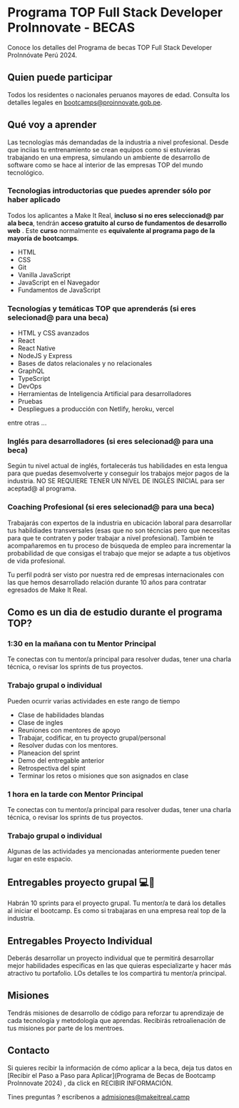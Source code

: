 # Programa TOP Full Stack Developer ProInnovate - BECAS

Conoce los detalles del Programa de becas TOP Full Stack Developer ProInnóvate Perú 2024.

## Quien puede participar

Todos los residentes o nacionales peruanos mayores de edad. Consulta los detalles legales en bootcamps@proinnovate.gob.pe.

## Qué voy a aprender

Las tecnologías más demandadas de la industria a nivel profesional. Desde que inciias tu entrenamiento se crean equipos como si estuvieras trabajando en una empresa, simulando un ambiente de desarrollo de software como se hace al interior de las empresas TOP del mundo tecnológico.

### Tecnologias introductorias que puedes aprender sólo por haber aplicado

Todos los aplicantes a Make It Real, **incluso si no eres seleccionad@ par ala beca**, tendrán **acceso gratuito al curso de fundamentos de desarrollo web** . Este **curso** normalmente es **equivalente al programa pago de la mayoría de bootcamps**.

- HTML
- CSS
- Git
- Vanilla JavaScript
- JavaScript en el Navegador
- Fundamentos de JavaScript

### Tecnologías y temáticas TOP que aprenderás (si eres selecionad@ para una beca)

- HTML y CSS avanzados
- React
- React Native
- NodeJS y Express
- Bases de datos relacionales y no relacionales
- GraphQL
- TypeScript
- DevOps
- Herramientas de Inteligencia Artificial para desarrolladores
- Pruebas
- Despliegues a producción con Netlify, heroku, vercel

entre otras ...

### Inglés para desarrolladores (si eres selecionad@ para una beca)

Según tu nivel actual de inglés, fortalecerás tus habilidades en esta lengua para que puedas desemvolverte y conseguir los trabajos mejor pagos de la industria. NO SE REQUIERE TENER UN NIVEL DE INGLÉS INICIAL para ser aceptad@ al programa.

### Coaching Profesional (si eres selecionad@ para una beca)

Trabajarás con expertos de la industria en ubicación laboral para desarrollar tus habildiades transversales (esas que no son técncias pero que necesitas para que te contraten y poder trabajar a nivel profesional). También te acompañaremos en tu proceso de búsqueda de empleo para incrementar la probabilidad de que consigas el trabajo que mejor se adapte a tus objetivos de vida profesional.

Tu perfil podrá ser visto por nuestra red de empresas internacionales con las que hemos desarrollado relación durante 10 años para contratar egresados de Make It Real.

## Como es un dia de estudio durante el programa TOP?

### 1:30 en la mañana con tu Mentor Principal

Te conectas con tu mentor/a principal para resolver dudas, tener una charla técnica, o revisar los sprints de tus proyectos.

### Trabajo grupal o individual

Pueden ocurrir varias actividades en este rango de tiempo

- Clase de habilidades blandas
- Clase de ingles
- Reuniones con mentores de apoyo
- Trabajar, codificar, en tu proyecto grupal/personal
- Resolver dudas con los mentores.
- Planeacion del sprint
- Demo del entregable anterior
- Retrospectiva del spint
- Terminar los retos o misiones que son asignados en clase

### 1 hora en la tarde con Mentor Principal

Te conectas con tu mentor/a principal para resolver dudas, tener una charla técnica, o revisar los sprints de tus proyectos.

### Trabajo grupal o individual

Algunas de las actividades ya mencionadas anteriormente pueden tener lugar en este espacio.

## Entregables proyecto grupal 💻🤝

Habrán 10 sprints para el proyecto grupal. Tu mentor/a te dará los detalles al iniciar el bootcamp. Es como si trabajaras en una empresa real top de la industria.

## Entregables Proyecto Individual

Deberás desarrollar un proyecto individual que te permitirá desarrollar mejor habilidades especificas en las que quieras especializarte y hacer más atractivo tu portafolio. LOs detalles te los compartirá tu mentor/a principal.

## Misiones

Tendrás misiones de desarrollo de código para reforzar tu aprendizaje de cada tecnología y metodología que aprendas. Recibirás retroalienación de tus misiones por parte de los mentroes.

## Contacto

Si quieres recibir la información de cómo aplicar a la beca, deja tus datos en [Recibir el Paso a Paso para Aplicar](Programa de Becas de Bootcamp ProInnovate 2024) , da click en RECIBIR INFORMACIÓN.

Tines preguntas ? escríbenos a admisiones@makeitreal.camp
